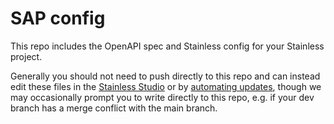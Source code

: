 # SAP config

This repo includes the OpenAPI spec and Stainless config for your Stainless project.

Generally you should not need to push directly to this repo and can instead edit these files in the [Stainless Studio](https://app.stainless.com/2flynolye/SAP/studio) or by [automating updates](https://app.stainless.com/docs/guides/automate-updates#automating-updates), though we may occasionally prompt you to write directly to this repo, e.g. if your dev branch has a merge conflict with the main branch.
